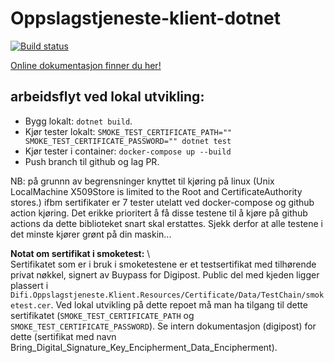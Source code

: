 # Oppslagstjeneste-klient-dotnet

[![Build status](https://ci.appveyor.com/api/projects/status/lddp0g47vbmig3n5/branch/master?svg=true)](https://ci.appveyor.com/project/difi/oppslagstjeneste-klient-dotnet/branch/master)

[Online dokumentasjon finner du her!](http://difi.github.io/oppslagstjeneste-klient-dotnet)

## arbeidsflyt ved lokal utvikling:

- Bygg lokalt: `dotnet build`.
- Kjør tester lokalt: `SMOKE_TEST_CERTIFICATE_PATH="" SMOKE_TEST_CERTIFICATE_PASSWORD="" dotnet test`
- Kjør tester i container: `docker-compose up --build`
- Push branch til github og lag PR.

NB: på grunnn av begrensninger knyttet til kjøring på linux (Unix LocalMachine X509Store is limited to the Root and
CertificateAuthority stores.) ifbm sertifikater er 7 tester utelatt ved docker-compose og github action kjøring. Det
erikke prioritert å få disse testene til å kjøre på github actions da dette biblioteket snart skal erstattes. Sjekk
derfor at alle testene i det minste kjører grønt på din maskin...

**Notat om sertifikat i smoketest:** \  
Sertifikatet som er i bruk i smoketestene er et testsertifikat med tilhørende privat nøkkel, signert av Buypass for
Digipost. Public del med kjeden ligger plassert
i `Difi.Oppslagstjeneste.Klient.Resources/Certificate/Data/TestChain/smoketest.cer`. Ved lokal utvikling på dette repoet
må man ha tilgang til dette sertifikatet (`SMOKE_TEST_CERTIFICATE_PATH` og `SMOKE_TEST_CERTIFICATE_PASSWORD`). Se intern
dokumentasjon (digipost) for dette (sertifikat med navn Bring_Digital_Signature_Key_Encipherment_Data_Encipherment).
